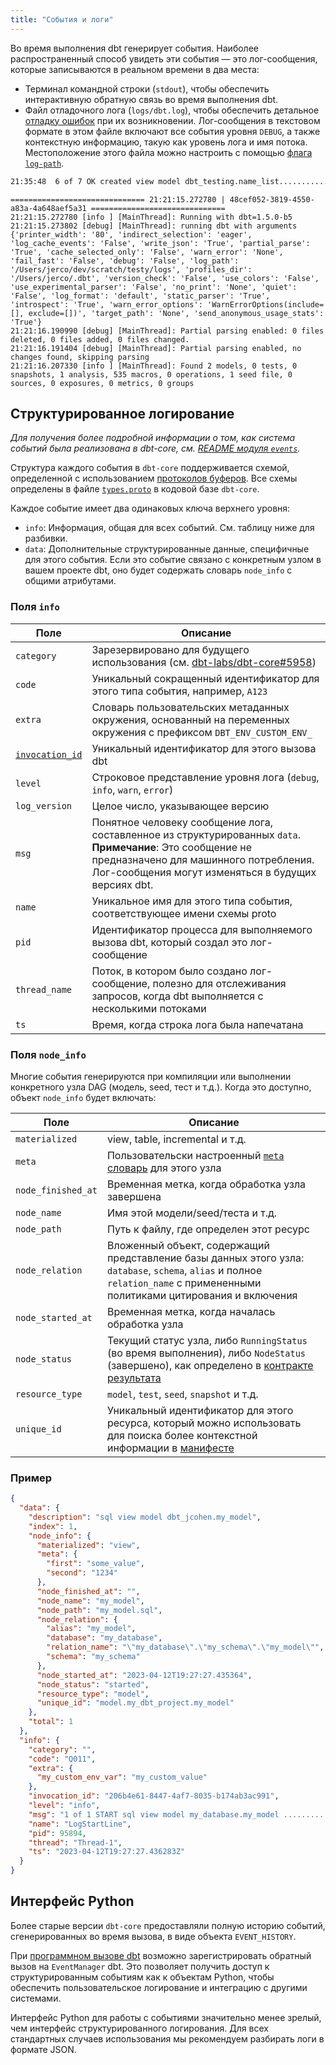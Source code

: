 ```yaml
---
title: "События и логи"
---
```


Во время выполнения dbt генерирует события. Наиболее распространенный способ увидеть эти события — это лог-сообщения, которые записываются в реальном времени в два места:
- Терминал командной строки (`stdout`), чтобы обеспечить интерактивную обратную связь во время выполнения dbt.
- Файл отладочного лога (`logs/dbt.log`), чтобы обеспечить детальное [отладку ошибок](/guides/debug-errors) при их возникновении. Лог-сообщения в текстовом формате в этом файле включают все события уровня `DEBUG`, а также контекстную информацию, такую как уровень лога и имя потока. Местоположение этого файла можно настроить с помощью [флага `log-path`](/reference/global-configs/logs).

<File name='CLI'>

```bash
21:35:48  6 of 7 OK created view model dbt_testing.name_list......................... [CREATE VIEW in 0.17s]
```

</File>

<File name='logs/dbt.log'>

```text
============================== 21:21:15.272780 | 48cef052-3819-4550-a83a-4a648aef5a31 ==============================
21:21:15.272780 [info ] [MainThread]: Running with dbt=1.5.0-b5
21:21:15.273802 [debug] [MainThread]: running dbt with arguments {'printer_width': '80', 'indirect_selection': 'eager', 'log_cache_events': 'False', 'write_json': 'True', 'partial_parse': 'True', 'cache_selected_only': 'False', 'warn_error': 'None', 'fail_fast': 'False', 'debug': 'False', 'log_path': '/Users/jerco/dev/scratch/testy/logs', 'profiles_dir': '/Users/jerco/.dbt', 'version_check': 'False', 'use_colors': 'False', 'use_experimental_parser': 'False', 'no_print': 'None', 'quiet': 'False', 'log_format': 'default', 'static_parser': 'True', 'introspect': 'True', 'warn_error_options': 'WarnErrorOptions(include=[], exclude=[])', 'target_path': 'None', 'send_anonymous_usage_stats': 'True'}
21:21:16.190990 [debug] [MainThread]: Partial parsing enabled: 0 files deleted, 0 files added, 0 files changed.
21:21:16.191404 [debug] [MainThread]: Partial parsing enabled, no changes found, skipping parsing
21:21:16.207330 [info ] [MainThread]: Found 2 models, 0 tests, 0 snapshots, 1 analysis, 535 macros, 0 operations, 1 seed file, 0 sources, 0 exposures, 0 metrics, 0 groups

```

</File>

## Структурированное логирование

_Для получения более подробной информации о том, как система событий была реализована в dbt-core, см. [README модуля `events`](https://github.com/dbt-labs/dbt-core/blob/HEAD/core/dbt/events/README.md)._

Структура каждого события в `dbt-core` поддерживается схемой, определенной с использованием [протоколов буферов](https://developers.google.com/protocol-buffers). Все схемы определены в файле [`types.proto`](https://github.com/dbt-labs/dbt-core/blob/3bf148c443e6b1da394b62e88a08f1d7f1d8ccaa/core/dbt/events/core_types.proto) в кодовой базе `dbt-core`.

Каждое событие имеет два одинаковых ключа верхнего уровня:
- `info`: Информация, общая для всех событий. См. таблицу ниже для разбивки.
- `data`: Дополнительные структурированные данные, специфичные для этого события. Если это событие связано с конкретным узлом в вашем проекте dbt, оно будет содержать словарь `node_info` с общими атрибутами.

### Поля `info`

| Поле       | Описание   |
|------------|------------|
| `category` | Зарезервировано для будущего использования (см. [dbt-labs/dbt-core#5958](https://github.com/dbt-labs/dbt-core/issues/5958)) |
| `code` | Уникальный сокращенный идентификатор для этого типа события, например, `A123` |
| `extra` | Словарь пользовательских метаданных окружения, основанный на переменных окружения с префиксом `DBT_ENV_CUSTOM_ENV_` |
| [`invocation_id`](/reference/dbt-jinja-functions/invocation_id) | Уникальный идентификатор для этого вызова dbt |
| `level` | Строковое представление уровня лога (`debug`, `info`, `warn`, `error`) |
| `log_version` | Целое число, указывающее версию |
| `msg` | Понятное человеку сообщение лога, составленное из структурированных `data`. **Примечание**: Это сообщение не предназначено для машинного потребления. Лог-сообщения могут изменяться в будущих версиях dbt. |
| `name` | Уникальное имя для этого типа события, соответствующее имени схемы proto |
| `pid` | Идентификатор процесса для выполняемого вызова dbt, который создал это лог-сообщение |
| `thread_name` | Поток, в котором было создано лог-сообщение, полезно для отслеживания запросов, когда dbt выполняется с несколькими потоками |
| `ts` | Время, когда строка лога была напечатана |

### Поля `node_info`

Многие события генерируются при компиляции или выполнении конкретного узла DAG (модель, seed, тест и т.д.). Когда это доступно, объект `node_info` будет включать:

| Поле       | Описание   |
|------------|------------|
| `materialized` | view, table, incremental и т.д. |
| `meta` | Пользовательски настроенный [`meta` словарь](/reference/resource-configs/meta) для этого узла |
| `node_finished_at` | Временная метка, когда обработка узла завершена |
| `node_name` | Имя этой модели/seed/теста и т.д. |
| `node_path` | Путь к файлу, где определен этот ресурс |
| `node_relation` | Вложенный объект, содержащий представление базы данных этого узла: `database`, `schema`, `alias` и полное `relation_name` с примененными политиками цитирования и включения |
| `node_started_at` | Временная метка, когда началась обработка узла |
| `node_status` | Текущий статус узла, либо `RunningStatus` (во время выполнения), либо `NodeStatus` (завершено), как определено в [контракте результата](https://github.com/dbt-labs/dbt-core/blob/eba90863ed4043957330ea44ca267db1a2d81fcd/core/dbt/contracts/results.py#L75-L88) |
| `resource_type` | `model`, `test`, `seed`, `snapshot` и т.д. |
| `unique_id` | Уникальный идентификатор для этого ресурса, который можно использовать для поиска более контекстной информации в [манифесте](/reference/artifacts/manifest-json) |

### Пример

```json
{
  "data": {
    "description": "sql view model dbt_jcohen.my_model",
    "index": 1,
    "node_info": {
      "materialized": "view",
      "meta": {
        "first": "some_value",
        "second": "1234"
      },
      "node_finished_at": "",
      "node_name": "my_model",
      "node_path": "my_model.sql",
      "node_relation": {
        "alias": "my_model",
        "database": "my_database",
        "relation_name": "\"my_database\".\"my_schema\".\"my_model\"",
        "schema": "my_schema"
      },
      "node_started_at": "2023-04-12T19:27:27.435364",
      "node_status": "started",
      "resource_type": "model",
      "unique_id": "model.my_dbt_project.my_model"
    },
    "total": 1
  },
  "info": {
    "category": "",
    "code": "Q011",
    "extra": {
      "my_custom_env_var": "my_custom_value"
    },
    "invocation_id": "206b4e61-8447-4af7-8035-b174ab3ac991",
    "level": "info",
    "msg": "1 of 1 START sql view model my_database.my_model ................................ [RUN]",
    "name": "LogStartLine",
    "pid": 95894,
    "thread": "Thread-1",
    "ts": "2023-04-12T19:27:27.436283Z"
  }
}
```

## Интерфейс Python

Более старые версии `dbt-core` предоставляли полную историю событий, сгенерированных во время вызова, в виде объекта `EVENT_HISTORY`.

При [программном вызове dbt](programmatic-invocations#registering-callbacks) возможно зарегистрировать обратный вызов на `EventManager` dbt. Это позволяет получить доступ к структурированным событиям как к объектам Python, чтобы обеспечить пользовательское логирование и интеграцию с другими системами.

Интерфейс Python для работы с событиями значительно менее зрелый, чем интерфейс структурированного логирования. Для всех стандартных случаев использования мы рекомендуем разбирать логи в формате JSON.